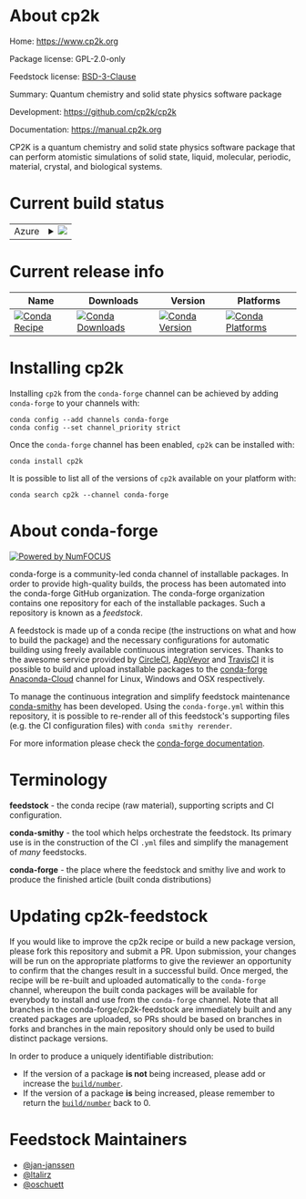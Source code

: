 About cp2k
==========

Home: https://www.cp2k.org

Package license: GPL-2.0-only

Feedstock license: [BSD-3-Clause](https://github.com/conda-forge/cp2k-feedstock/blob/master/LICENSE.txt)

Summary: Quantum chemistry and solid state physics software package

Development: https://github.com/cp2k/cp2k

Documentation: https://manual.cp2k.org

CP2K is a quantum chemistry and solid state physics software package
that can perform atomistic simulations of solid state, liquid,
molecular, periodic, material, crystal, and biological systems.


Current build status
====================


<table>
    
  <tr>
    <td>Azure</td>
    <td>
      <details>
        <summary>
          <a href="https://dev.azure.com/conda-forge/feedstock-builds/_build/latest?definitionId=7705&branchName=master">
            <img src="https://dev.azure.com/conda-forge/feedstock-builds/_apis/build/status/cp2k-feedstock?branchName=master">
          </a>
        </summary>
        <table>
          <thead><tr><th>Variant</th><th>Status</th></tr></thead>
          <tbody><tr>
              <td>linux_64_mpinompi</td>
              <td>
                <a href="https://dev.azure.com/conda-forge/feedstock-builds/_build/latest?definitionId=7705&branchName=master">
                  <img src="https://dev.azure.com/conda-forge/feedstock-builds/_apis/build/status/cp2k-feedstock?branchName=master&jobName=linux&configuration=linux_64_mpinompi" alt="variant">
                </a>
              </td>
            </tr><tr>
              <td>linux_64_mpiopenmpi</td>
              <td>
                <a href="https://dev.azure.com/conda-forge/feedstock-builds/_build/latest?definitionId=7705&branchName=master">
                  <img src="https://dev.azure.com/conda-forge/feedstock-builds/_apis/build/status/cp2k-feedstock?branchName=master&jobName=linux&configuration=linux_64_mpiopenmpi" alt="variant">
                </a>
              </td>
            </tr><tr>
              <td>osx_64_mpinompi</td>
              <td>
                <a href="https://dev.azure.com/conda-forge/feedstock-builds/_build/latest?definitionId=7705&branchName=master">
                  <img src="https://dev.azure.com/conda-forge/feedstock-builds/_apis/build/status/cp2k-feedstock?branchName=master&jobName=osx&configuration=osx_64_mpinompi" alt="variant">
                </a>
              </td>
            </tr>
          </tbody>
        </table>
      </details>
    </td>
  </tr>
</table>

Current release info
====================

| Name | Downloads | Version | Platforms |
| --- | --- | --- | --- |
| [![Conda Recipe](https://img.shields.io/badge/recipe-cp2k-green.svg)](https://anaconda.org/conda-forge/cp2k) | [![Conda Downloads](https://img.shields.io/conda/dn/conda-forge/cp2k.svg)](https://anaconda.org/conda-forge/cp2k) | [![Conda Version](https://img.shields.io/conda/vn/conda-forge/cp2k.svg)](https://anaconda.org/conda-forge/cp2k) | [![Conda Platforms](https://img.shields.io/conda/pn/conda-forge/cp2k.svg)](https://anaconda.org/conda-forge/cp2k) |

Installing cp2k
===============

Installing `cp2k` from the `conda-forge` channel can be achieved by adding `conda-forge` to your channels with:

```
conda config --add channels conda-forge
conda config --set channel_priority strict
```

Once the `conda-forge` channel has been enabled, `cp2k` can be installed with:

```
conda install cp2k
```

It is possible to list all of the versions of `cp2k` available on your platform with:

```
conda search cp2k --channel conda-forge
```


About conda-forge
=================

[![Powered by NumFOCUS](https://img.shields.io/badge/powered%20by-NumFOCUS-orange.svg?style=flat&colorA=E1523D&colorB=007D8A)](http://numfocus.org)

conda-forge is a community-led conda channel of installable packages.
In order to provide high-quality builds, the process has been automated into the
conda-forge GitHub organization. The conda-forge organization contains one repository
for each of the installable packages. Such a repository is known as a *feedstock*.

A feedstock is made up of a conda recipe (the instructions on what and how to build
the package) and the necessary configurations for automatic building using freely
available continuous integration services. Thanks to the awesome service provided by
[CircleCI](https://circleci.com/), [AppVeyor](https://www.appveyor.com/)
and [TravisCI](https://travis-ci.com/) it is possible to build and upload installable
packages to the [conda-forge](https://anaconda.org/conda-forge)
[Anaconda-Cloud](https://anaconda.org/) channel for Linux, Windows and OSX respectively.

To manage the continuous integration and simplify feedstock maintenance
[conda-smithy](https://github.com/conda-forge/conda-smithy) has been developed.
Using the ``conda-forge.yml`` within this repository, it is possible to re-render all of
this feedstock's supporting files (e.g. the CI configuration files) with ``conda smithy rerender``.

For more information please check the [conda-forge documentation](https://conda-forge.org/docs/).

Terminology
===========

**feedstock** - the conda recipe (raw material), supporting scripts and CI configuration.

**conda-smithy** - the tool which helps orchestrate the feedstock.
                   Its primary use is in the construction of the CI ``.yml`` files
                   and simplify the management of *many* feedstocks.

**conda-forge** - the place where the feedstock and smithy live and work to
                  produce the finished article (built conda distributions)


Updating cp2k-feedstock
=======================

If you would like to improve the cp2k recipe or build a new
package version, please fork this repository and submit a PR. Upon submission,
your changes will be run on the appropriate platforms to give the reviewer an
opportunity to confirm that the changes result in a successful build. Once
merged, the recipe will be re-built and uploaded automatically to the
`conda-forge` channel, whereupon the built conda packages will be available for
everybody to install and use from the `conda-forge` channel.
Note that all branches in the conda-forge/cp2k-feedstock are
immediately built and any created packages are uploaded, so PRs should be based
on branches in forks and branches in the main repository should only be used to
build distinct package versions.

In order to produce a uniquely identifiable distribution:
 * If the version of a package **is not** being increased, please add or increase
   the [``build/number``](https://docs.conda.io/projects/conda-build/en/latest/resources/define-metadata.html#build-number-and-string).
 * If the version of a package **is** being increased, please remember to return
   the [``build/number``](https://docs.conda.io/projects/conda-build/en/latest/resources/define-metadata.html#build-number-and-string)
   back to 0.

Feedstock Maintainers
=====================

* [@jan-janssen](https://github.com/jan-janssen/)
* [@ltalirz](https://github.com/ltalirz/)
* [@oschuett](https://github.com/oschuett/)

